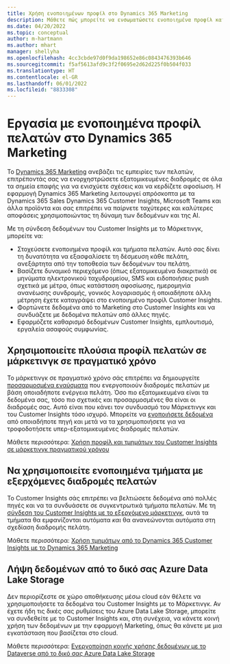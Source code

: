 ```yaml
---
title: Χρήση ενοποιημένων προφίλ στο Dynamics 365 Marketing
description: Μάθετε πώς μπορείτε να ενσωματώσετε ενοποιημένα προφίλ και τμήματα με το Dynamics 365 Marketing.
ms.date: 04/20/2022
ms.topic: conceptual
author: m-hartmann
ms.author: mhart
manager: shellyha
ms.openlocfilehash: 4cc3cbde97d0f9da198652e86c0843476393b646
ms.sourcegitcommit: f5af5613afd9c3f2f0695e2d62d225f0b504f033
ms.translationtype: HT
ms.contentlocale: el-GR
ms.lasthandoff: 06/01/2022
ms.locfileid: "8833308"
---
```

# <a name="work-with-unified-customer-profiles-in-dynamics-365-marketing"></a>Εργασία με ενοποιημένα προφίλ πελατών στο Dynamics 365 Marketing

Το [Dynamics 365 Marketing](/dynamics365/marketing/overview) ανεβάζει τις εμπειρίες των πελατών, επιτρέποντάς σας να ενορχηστρώσετε εξατομικευμένες διαδρομές σε όλα τα σημεία επαφής για να ενισχύετε σχέσεις και να κερδίζετε αφοσίωση. Η εφαρμογή Dynamics 365 Marketing λειτουργεί απρόσκοπτα με τα Dynamics 365 Sales Dynamics 365 Customer Insights, Microsoft Teams και άλλα προϊόντα και σας επιτρέπει να παίρνετε ταχύτερες και καλύτερες αποφάσεις χρησιμοποιώντας τη δύναμη των δεδομένων και της AI.

Με τη σύνδεση δεδομένων του Customer Insights με το Μάρκετινγκ, μπορείτε να:

- Στοχεύσετε ενοποιημένα προφίλ και τμήματα πελατών. Αυτό σας δίνει τη δυνατότητα να εξασφαλίσετε τη δέσμευση κάθε πελάτη, ανεξάρτητα από την τοποθεσία των δεδομένων του πελάτη.
- Βασίζετε δυναμικό περιεχόμενο (όπως εξατομικευμένα διακριτικά) σε μηνύματα ηλεκτρονικού ταχυδρομείου, SMS και ειδοποιήσεις push σχετικά με μέτρα, όπως κατάσταση αφοσίωσης, ημερομηνία ανανέωσης συνδρομής, γονικός λογαριασμός ή οποιαδήποτε άλλη μέτρηση έχετε καταγράψει στο ενοποιημένο προφίλ Customer Insights.
- Φορτώνετε δεδομένα από το Marketing στο Customer Insights και να συνδυάζετε με δεδομένα πελατών από άλλες πηγές.
- Εφαρμόζετε καθαρισμό δεδομένων Customer Insights, εμπλουτισμό, εργαλεία ασαφούς συμφωνίας.

## <a name="use-rich-customer-profiles-in-real-time-marketing"></a>Χρησιμοποιείτε πλούσια προφίλ πελατών σε μάρκετινγκ σε πραγματικό χρόνο

Το μάρκετινγκ σε πραγματικό χρόνο σάς επιτρέπει να δημιουργείτε [προσαρμοσμένα εναύσματα](/dynamics365/marketing/real-time-marketing-custom-triggers) που ενεργοποιούν διαδρομές πελατών με βάση οποιαδήποτε ενέργεια πελάτη. Όσο πιο εξατομικευμένα είναι τα δεδομένα σας, τόσο πιο σχετικές και προσαρμοσμένες θα είναι οι διαδρομές σας. Αυτό είναι που κάνει τον συνδυασμό του Μάρκετινγκ και του Customer Insights τόσο ισχυρό. Μπορείτε να [ενοποιήσετε δεδομένα](data-unification.md) από οποιαδήποτε πηγή και μετά να τα χρησιμοποιήσετε για να τροφοδοτήσετε υπερ-εξατομικευμένες διαδρομές πελατών.

Μάθετε περισσότερα: [Χρήση προφίλ και τμημάτων του Customer Insights σε μάρκετινγκ πραγματικού χρόνου](/dynamics365/marketing/real-time-marketing-ci-profile)

## <a name="use-unified-segments-with-outbound-customer-journeys"></a>Να χρησιμοποιείτε ενοποιημένα τμήματα με εξερχόμενες διαδρομές πελατών

Το Customer Insights σάς επιτρέπει να βελτιώσετε δεδομένα από πολλές πηγές και να τα συνδυάσετε σε συγκεντρωτικά τμήματα πελατών. Με τη [σύνδεση του Customer Insights με το εξερχόμενο μάρκετινγκ](export-dynamics365-marketing.md), αυτά τα τμήματα θα εμφανίζονται αυτόματα *και* θα ανανεώνονται αυτόματα στη σχεδίαση διαδρομής πελάτη.

Μάθετε περισσότερα: [Χρήση τμημάτων από το Dynamics 365 Customer Insights με το Dynamics 365 Marketing](/dynamics365/marketing/customer-insights-segments)

## <a name="pull-data-from-your-own-azure-data-lake-storage"></a>Λήψη δεδομένων από το δικό σας Azure Data Lake Storage

Δεν περιορίζεστε σε χώρο αποθήκευσης μέσω cloud εάν θέλετε να χρησιμοποιήσετε τα δεδομένα του Customer Insights με το Μάρκετινγκ. Αν έχετε ήδη τις δικές σας ρυθμίσεις του Azure Data Lake Storage, μπορείτε να συνδεθείτε με το Customer Insights και, στη συνέχεια, να κάνετε κοινή χρήση των δεδομένων με την εφαρμογή Marketing, όπως θα κάνετε με μια εγκατάσταση που βασίζεται στο cloud.

Μάθετε περισσότερα: [Ενεργοποίηση κοινής χρήσης δεδομένων με το Dataverse από το δικό σας Azure Data Lake Storage](customer-insights-dataverse.md#enable-data-sharing-with-dataverse-from-your-own-azure-data-lake-storage-preview)
